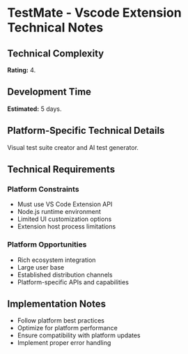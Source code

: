 # TestMate - Vscode Extension Technical Notes

## Technical Complexity
**Rating:** 4.

## Development Time
**Estimated:** 5 days.

## Platform-Specific Technical Details
Visual test suite creator and AI test generator.

## Technical Requirements

### Platform Constraints
- Must use VS Code Extension API
- Node.js runtime environment
- Limited UI customization options
- Extension host process limitations

### Platform Opportunities
- Rich ecosystem integration
- Large user base
- Established distribution channels
- Platform-specific APIs and capabilities

## Implementation Notes
- Follow platform best practices
- Optimize for platform performance
- Ensure compatibility with platform updates
- Implement proper error handling
